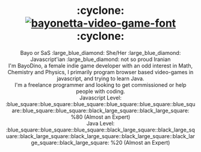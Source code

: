 <div align='center'>
  <h1>:cyclone: <a href="https://fontmeme.com/bayonetta-video-game-font/"><img src="https://fontmeme.com/permalink/200912/f119f81c90b2e52adc6e0031a984cd9b.png" alt="bayonetta-video-game-font" border="0"></a> :cyclone:</h1>
Bayo or SaS :large_blue_diamond: She/Her :large_blue_diamond: Javascript'ian :large_blue_diamond: not so proud Iranian<br>
  I'm BayoDino, a female indie game developer with an odd interest in Math, Chemistry and Physics, I primarily program browser based video-games in javascript, and trying to learn Java.
  <br>I'm a freelance programmer and looking to get commissioned or help people with coding.<br>
  Javascript Level: :blue_square::blue_square::blue_square::blue_square::blue_square::blue_square::blue_square::blue_square::black_large_square::black_large_square: %80 (Almost an Expert)<br>
  Java Level: :blue_square::blue_square::blue_square::black_large_square::black_large_square::black_large_square::black_large_square::black_large_square::black_large_square::black_large_square: %20 (Almost an Expert)<br>
<!--
**BayoDino/bayodino** is a ✨ _special_ ✨ repository because its `README.md` (this file) appears on your GitHub profile.

Here are some ideas to get you started:

- 🔭 I’m currently working on ...
- 🌱 I’m currently learning ...
- 👯 I’m looking to collaborate on ...
- 🤔 I’m looking for help with ...
- 💬 Ask me about ...
- 📫 How to reach me: ...
- 😄 Pronouns: ...
- ⚡ Fun fact: ...
-->
</div>
